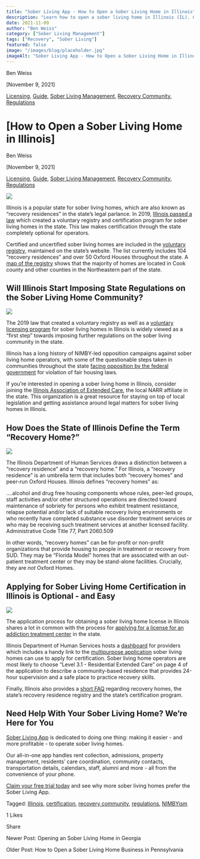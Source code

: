 ```yaml
---
title: "Sober Living App - How to Open a Sober Living Home in Illinois"
description: "Learn how to open a sober living home in Illinois (IL). Covers key steps, requirements & considerations (Nov 2021 Guide)."
date: 2021-11-09
author: "Ben Weiss"
category: ["Sober Living Management"]
tags: ["Recovery", "Sober Living"]
featured: false
image: "/images/blog/placeholder.jpg"
imageAlt: "Sober Living App - How to Open a Sober Living Home in Illinois"
---
```


Ben Weiss

[November 9, 2021]

[Licensing](/sober-living-app-blog/category/Licensing), [Guide](/sober-living-app-blog/category/Guide), [Sober Living Management](/sober-living-app-blog/category/Sober+Living+Management), [Recovery Community](/sober-living-app-blog/category/Recovery+Community), [Regulations](/sober-living-app-blog/category/Regulations)

#  [How to Open a Sober Living Home in Illinois]

Ben Weiss

[November 9, 2021]

[Licensing](/sober-living-app-blog/category/Licensing), [Guide](/sober-living-app-blog/category/Guide), [Sober Living Management](/sober-living-app-blog/category/Sober+Living+Management), [Recovery Community](/sober-living-app-blog/category/Recovery+Community), [Regulations](/sober-living-app-blog/category/Regulations)

![](/images/blog/how-to-open-a-sober-living-home-in-illinois/Screen_Shot_2021-11-04_at_3.13.41_PM.png)

Illinois is a popular state for sober living homes, which are also known as “recovery residences” in the state’s legal parlance. In 2019, [Illinois passed a law](https://abc7chicago.com/sober-living-halfway-house-recovery-home-oxford/5718891/) which created a voluntary registry and certification program for sober living homes in the state. This law makes certification through the state completely optional for operators. 

Certified and uncertified sober living homes are included in the [voluntary registry](https://www.dhs.state.il.us/page.aspx?item=101165), maintained on the state’s website. The list currently includes 104 “recovery residences” and over 50 Oxford Houses throughout the state. A [map of the registry](https://www.dhs.state.il.us/page.aspx?item=105159) shows that the majority of homes are located in Cook county and other counties in the Northeastern part of the state. 

## Will Illinois Start Imposing State Regulations on the Sober Living Home Community?  

![](/images/blog/how-to-open-a-sober-living-home-in-illinois/Screen_Shot_2021-11-04_at_3.14.32_PM.png)

The 2019 law that created a voluntary registry as well as a [voluntary licensing program](../../8/17/understanding-national-regulations-on-sober-living-homes-in-the-united-states-part-2.html) for sober living homes in Illinois is widely viewed as a “first step” towards imposing further regulations on the sober living community in the state. 

Illinois has a long history of NIMBY-led opposition campaigns against sober living home operators, with some of the questionable steps taken in communities throughout the state [facing opposition by the federal government](https://patch.com/illinois/hinsdale/feds-sue-hinsdale-over-fair-housing) for violation of fair housing laws.

If you’re interested in opening a sober living home in Illinois, consider joining the [Illinois Association of Extended Care](https://www.iaecrecoveryillinois.org), the local NARR affiliate in the state. This organization is a great resource for staying on top of local legislation and getting assistance around legal matters for sober living homes in Illinois.

## How Does the State of Illinois Define the Term “Recovery Home?” 

![](/images/blog/how-to-open-a-sober-living-home-in-illinois/Screen_Shot_2021-11-04_at_3.16.03_PM.png)

The Illinois Department of Human Services draws a distinction between a “recovery residence” and a “recovery home.” For Illinois, a “recovery residence” is an umbrella term that includes both “recovery homes” and peer-run Oxford Houses. Illinois defines “recovery homes” as:

….alcohol and drug free housing components whose rules, peer-led groups, staff activities and/or other structured operations are directed toward maintenance of sobriety for persons who exhibit treatment resistance, relapse potential and/or lack of suitable recovery living environments or who recently have completed substance use disorder treatment services or who may be receiving such treatment services at another licensed facility. Administrative Code Title 77, Part 2060.509

In other words, “recovery homes” can be for-profit or non-profit organizations that provide housing to people in treatment or recovery from SUD. They may be “Florida Model” homes that are associated with an out-patient treatment center or they may be stand-alone facilities. Crucially, they are _not_ Oxford Homes. 

## Applying for Sober Living Home Certification in Illinois is Optional - and Easy

![](/images/blog/how-to-open-a-sober-living-home-in-illinois/Screen_Shot_2021-11-04_at_3.12.03_PM.png)

The application process for obtaining a sober living home license in Illinois shares a lot in common with the process for [applying for a license for an addiction treatment center](https://behavehealth.com/blog/2021/11/2/how-to-open-an-addiction-treatment-center-in-illinois) in the state. 

Illinois Department of Human Services hosts a [dashboard](https://www.dhs.state.il.us/page.aspx?item=29747) for providers which includes a handy link to the [multipurpose application](https://www.dhs.state.il.us/OneNetLibrary/27896/documents/By_Division/OASA/2020/Substance_Use_Disorder_Services_Application.pdf) sober living homes can use to apply for certification. Sober living home operators are most likely to choose “Level 3.1 - Residential Extended Care” on page 4 of the application to describe a community-based residence that provides 24-hour supervision and a safe place to practice recovery skills. 

Finally, Illinois also provides a [short FAQ](https://www.dhs.state.il.us/page.aspx?item=117273) regarding recovery homes, the state’s recovery residence registry and the state’s certification program. 

## Need Help With Your Sober Living Home? We’re Here for You

[Sober Living App](/) is dedicated to doing one thing: making it easier - and more profitable - to operate sober living homes. 

Our all-in-one app handles rent collection, admissions, property management, residents’ care coordination, community contacts, transportation details, calendars, staff, alumni and more - all from the convenience of your phone. 

[Claim your free trial today](https://behavehealth.com/get-started) and see why more sober living homes prefer the Sober Living App.

Tagged: [Illinois](/sober-living-app-blog/tag/Illinois), [certification](/sober-living-app-blog/tag/certification), [recovery community](https://soberlivingapp.com/sober-living-app-blog/tag/recovery+community), [regulations](/sober-living-app-blog/tag/regulations), [NIMBYism](/sober-living-app-blog/tag/NIMBYism)

1 Likes

Share

Newer Post: Opening an Sober Living Home in Georgia

Older Post: How to Open a Sober Living Home Business in Pennsylvania